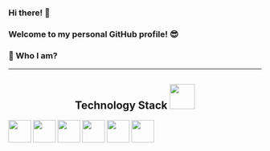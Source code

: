 ### Hi there! 👋
### Welcome to my personal GitHub profile! :sunglasses:




### 🌱  Who I am? 

__________________________________________
<h2 align="center">Technology Stack <img src="https://media.giphy.com/media/iDaCeaKrHhUI1I8e2b/giphy.gif" width="50"></h2>

<img height="45" src="https://img.shields.io/badge/-Python-3776AB?logo=python&logoColor=white&style=flat"/>
<img height="45" src="https://img.shields.io/badge/-Jupyter-F37626?logo=jupyter&logoColor=white&style=flat"/>
<img height="45" src="https://img.shields.io/badge/-MySQL-4479A1?logo=mysql&logoColor=white&style=flat"/>
<img height="45" src="https://img.shields.io/badge/-Tableau-E97627?logo=tableau&logoColor=white&style=flat"/>
<img height="45" src="https://img.shields.io/badge/-Microsoft Suite-D83B01?logo=microsoft&logoColor=white&style=flat"/>
<img height="45" src="https://img.shields.io/badge/-SPSS-D83B01?logo=spss&logoColor=white&style=flat"/>
